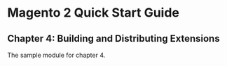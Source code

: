 # Magento 2 Quick Start Guide

## Chapter 4: Building and Distributing Extensions

The sample module for chapter 4.